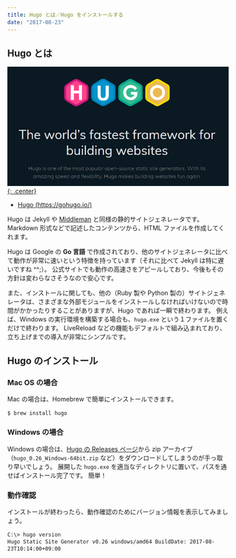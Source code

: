 ```yaml
---
title: Hugo とは／Hugo をインストールする
date: "2017-08-23"
---
```


Hugo とは
----

[![install.png](./install.png){: .center}](https://gohugo.io/)

- [Hugo (https://gohugo.io/)](https://gohugo.io/)

Hugo は Jekyll や [Middleman](/middleman/) と同様の静的サイトジェネレータです。
Markdown 形式などで記述したコンテンツから、HTML ファイルを作成してくれます。

Hugo は Google の **Go 言語** で作成されており、他のサイトジェネレータに比べて動作が非常に速いという特徴を持っています（それに比べて Jekyll は特に遅いですね ^^;）。
公式サイトでも動作の高速さをアピールしており、今後もその方針は変わらなさそうなので安心です。

また、インストールに関しても、他の（Ruby 製や Python 製の）サイトジェネレータは、さまざまな外部モジュールをインストールしなければいけないので時間がかかったりすることがありますが、Hugo であれば一瞬で終わります。
例えば、Windows の実行環境を構築する場合も、`hugo.exe` という１ファイルを置くだけで終わります。
LiveReload などの機能もデフォルトで組み込まれており、立ち上げまでの導入が非常にシンプルです。


Hugo のインストール
----

### Mac OS の場合

Mac の場合は、Homebrew で簡単にインストールできます。

~~~
$ brew install hugo
~~~

### Windows の場合

Windows の場合は、[Hugo の Releases ページ](https://github.com/gohugoio/hugo/releases)から zip アーカイブ（`hugo_0.26_Windows-64bit.zip` など）をダウンロードしてしまうのが手っ取り早いでしょう。
展開した `hugo.exe` を適当なディレクトリに置いて、パスを通せばインストール完了です。
簡単！

### 動作確認

インストールが終わったら、動作確認のためにバージョン情報を表示してみましょう。

~~~
C:\> hugo version
Hugo Static Site Generator v0.26 windows/amd64 BuildDate: 2017-08-23T10:14:00+09:00
~~~


